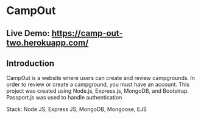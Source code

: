 # CampOut

## Live Demo: https://camp-out-two.herokuapp.com/

## Introduction
CampOut is a website where users can create and review campgrounds. In order to review or create a campground, you must have an account.
This project was created using Node.js, Express.js, MongoDB, and Bootstrap. Passport.js was used to handle authentication

Stack:
Node JS, Express JS, MongoDB, Mongoose, EJS



